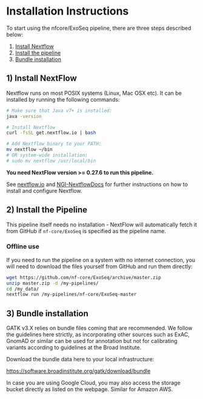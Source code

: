 Installation Instructions
=========================

To start using the nfcore/ExoSeq pipeline, there are three steps described below:

1. [Install Nextflow](#install-nextflow)
2. [Install the pipeline](#install-the-pipeline)
3. [Bundle installation](#bundle-installation)

## 1) Install NextFlow
Nextflow runs on most POSIX systems (Linux, Mac OSX etc). It can be installed by running the following commands:

```bash
# Make sure that Java v7+ is installed:
java -version

# Install Nextflow
curl -fsSL get.nextflow.io | bash

# Add Nextflow binary to your PATH:
mv nextflow ~/bin
# OR system-wide installation:
# sudo mv nextflow /usr/local/bin
```

**You need NextFlow version >= 0.27.6 to run this pipeline.**

See [nextflow.io](https://www.nextflow.io/) and [NGI-NextflowDocs](https://github.com/SciLifeLab/NGI-NextflowDocs) for further instructions on how to install and configure Nextflow.

## 2) Install the Pipeline
This pipeline itself needs no installation - NextFlow will automatically fetch it from GitHub if `nf-core/ExoSeq` is specified as the pipeline name.

### Offline use

If you need to run the pipeline on a system with no internet connection, you will need to download the files yourself from GitHub and run them directly:

```bash
wget https://github.com/nf-core/ExoSeq/archive/master.zip
unzip master.zip -d /my-pipelines/
cd /my_data/
nextflow run /my-pipelines/nf-core/ExoSeq-master
```

## 3) Bundle installation

GATK v3.X relies on bundle files coming that are recommended. We follow the guidelines here strictly, as incorporating other sources such as ExAC, GnomAD or similar can be used for annotation but not for calibrating variants according to guidelines at the Broad Institute.

Download the bundle data here to your local infrastructure:

https://software.broadinstitute.org/gatk/download/bundle

In case you are using Google Cloud, you may also access the storage bucket directly as listed on the webpage. Similar for Amazon AWS.
